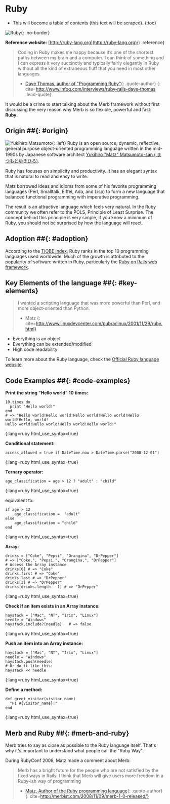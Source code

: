# Ruby

* This will become a table of contents (this text will be scraped).
{:toc}

![Ruby](/images/ruby-header.gif){: .no-border}

**Reference website:** [http://ruby-lang.org](http://ruby-lang.org){: .reference}

> Coding in Ruby makes me happy because it’s one of the shortest paths between my brain and a computer. I can think of something and I can express it very succinctly and typically fairly elegantly in Ruby without all the kind of extraneous fluff that you need in most other languages.
> - [Dave Thomas, author of "Programming Ruby"](http://pragdave.pragprog.com/){: .quote-author}
{: cite=http://www.infoq.com/interviews/ruby-rails-dave-thomas .lead-quote}

It would be a crime to start talking about the Merb framework without first discussing the very reason why Merb is so flexible, powerful and fast: **Ruby**.

## Origin ##{: #origin}
![Yukihiro Matsumoto](/images/Yukihiro_Matsumoto.jpg){: .left}
Ruby is an open source, dynamic, reflective, general purpose object-oriented programming language written in the mid-1990s by Japanese software architect [Yukihiro "Matz" Matsumoto-san ( まつもとゆきひろ)](http://en.wikipedia.org/wiki/Yukihiro_Matsumoto).

Ruby has focuses on simplicity and productivity. It has an elegant syntax that is natural to read and easy to write.

Matz borrowed ideas and idioms from some of his favorite programming languages (Perl, Smalltalk, Eiffel, Ada, and Lisp) to form a new language that balanced functional programming with imperative programming.

The result is an attractive language which feels very natural. In the Ruby community we often refer to the POLS, Principle of Least Surprise. The concept behind this principle is very simple, if you know a minimum of Ruby, you should not be surprised by how the language will react.

## Adoption ##{: #adoption}
According to the [TIOBE index](http://www.tiobe.com/index.php/content/paperinfo/tpci/index.html), Ruby ranks in the top 10 programming languages used worldwide. Much of the growth is attributed to the popularity of software written in Ruby, particularly the [Ruby on Rails web framework](http://rubyonrails.org).

## Key Elements of the language ##{: #key-elements}

> I wanted a scripting language that was more powerful than Perl, and more object-oriented than Python.
> - Matz
{: cite=http://www.linuxdevcenter.com/pub/a/linux/2001/11/29/ruby.html}

* Everything is an object
* Everything can be extended/modified
* High code readability

To learn more about the Ruby language, check the [Official Ruby language website](http://www.ruby-lang.org/en/about).

## Code Examples ##{: #code-examples}

**Print the string "Hello world" 10 times:**

	10.times do
	  print "Hello world!"
	end
	# => "Hello world!Hello world!Hello world!Hello world!Hello world!Hello, world!
	Hello world!Hello world!Hello world!Hello world!"
{:lang=ruby html_use_syntax=true}

**Conditional statement:**

	access_allowed = true if DateTime.now > DateTime.parse("2008-12-01")
{:lang=ruby html_use_syntax=true}

**Ternary operator:**

	age_classification = age > 12 ? "adult" : "child"
{:lang=ruby html_use_syntax=true}

equivalent to:

	if age > 12
		age_classification =  "adult"
	else
		age_classification = "child"
	end
{:lang=ruby html_use_syntax=true}

**Array:**

	drinks = ["Coke", "Pepsi", "Orangina", "DrPepper"]
	# => ["Coke,", "Pepsi,", "Orangina,", "DrPepper"]
	# Access the Array instance
	drinks[0] # => "Coke"
	drinks.first # => "Coke"
	drinks.last # => "DrPepper"
	drinks[3] # => "DrPepper"
	drinks[drinks.length - 1] # => "DrPepper"
{:lang=ruby html_use_syntax=true}


**Check if an item exists in an Array instance:**

	haystack = ["Mac", "NT", "Irix", "Linux"]
	needle = "Windows"
	haystack.include?(needle)	# => false
{:lang=ruby html_use_syntax=true}

**Push an item into an Array instance:**

	haystack = ["Mac", "NT", "Irix", "Linux"]
	needle = "Windows"
	haystack.push(needle)
	# Or do it like this:
	haystack << needle
{:lang=ruby html_use_syntax=true}

**Define a method:**

	def greet_visitor(visitor_name)
	  "Hi #{visitor_name}!"
	end
{:lang=ruby html_use_syntax=true}

## Merb and Ruby ##{: #merb-and-ruby}

Merb tries to say as close as possible to the Ruby language itself. That's why it's important to understand what people call the "Ruby Way".

During RubyConf 2008, Matz made a comment about Merb:

> Merb has a bright future for the people who are not satisfied by the fixed ways in Rails.  I think that Merb will give users more freedom in a Ruby-ish way of programming
> - [Matz, Author of the Ruby programming language](http://ruby-lang.org/){: .quote-author}
{: cite=http://merbist.com/2008/11/09/merb-1-0-released/}
